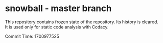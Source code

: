 # snowball - master branch

This repository contains frozen state of the repository.
Its history is cleared. It is used only for static code
analysis with Codacy.

Commit Time: 1700977525